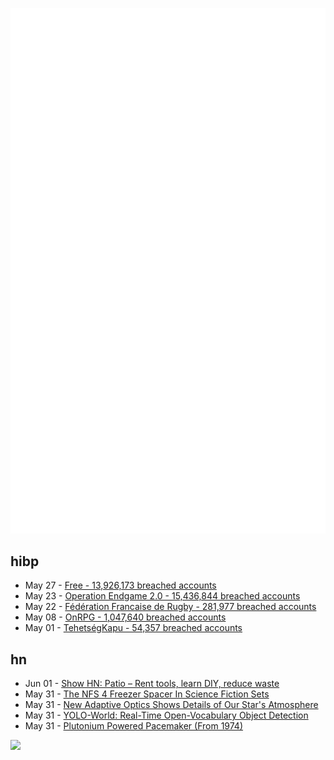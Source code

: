 ![Metrics](https://raw.githubusercontent.com/phixion/phixion/master/metrics.svg)

## hibp

<!--
for https://github.com/phixion/phixion/blob/main/.github/workflows/feeds.yml
-->
<!--START_SECTION:haveibeenpwnd-->
- May 27 - [Free - 13,926,173 breached accounts](https://haveibeenpwned.com/Breach/FreeMobile)
- May 23 - [Operation Endgame 2.0 - 15,436,844 breached accounts](https://haveibeenpwned.com/Breach/OperationEndgame2)
- May 22 - [Fédération Francaise de Rugby - 281,977 breached accounts](https://haveibeenpwned.com/Breach/FFR)
- May 08 - [OnRPG - 1,047,640 breached accounts](https://haveibeenpwned.com/Breach/OnRPG)
- May 01 - [TehetségKapu - 54,357 breached accounts](https://haveibeenpwned.com/Breach/TehetsegKapu)
<!--END_SECTION:haveibeenpwnd-->

## hn

<!--
for https://github.com/phixion/phixion/blob/main/.github/workflows/feeds.yml
-->
<!--START_SECTION:hn-->
- Jun 01 - [Show HN: Patio – Rent tools, learn DIY, reduce waste](https://patio.so)
- May 31 - [The NFS 4 Freezer Spacer In Science Fiction Sets](https://kolektiva.social/@beka_valentine/114600567753999701)
- May 31 - [New Adaptive Optics Shows Details of Our Star's Atmosphere](https://nso.edu/press-release/new-adaptive-optics-shows-stunning-details-of-our-stars-atmosphere/)
- May 31 - [YOLO-World: Real-Time Open-Vocabulary Object Detection](https://arxiv.org/abs/2401.17270)
- May 31 - [Plutonium Powered Pacemaker (From 1974)](https://www.orau.org/health-physics-museum/collection/miscellaneous/pacemaker.html)
<!--END_SECTION:hn-->

<!--
for https://yhype.me
-->
![](https://hit.yhype.me/github/profile?user_id=13013670)
